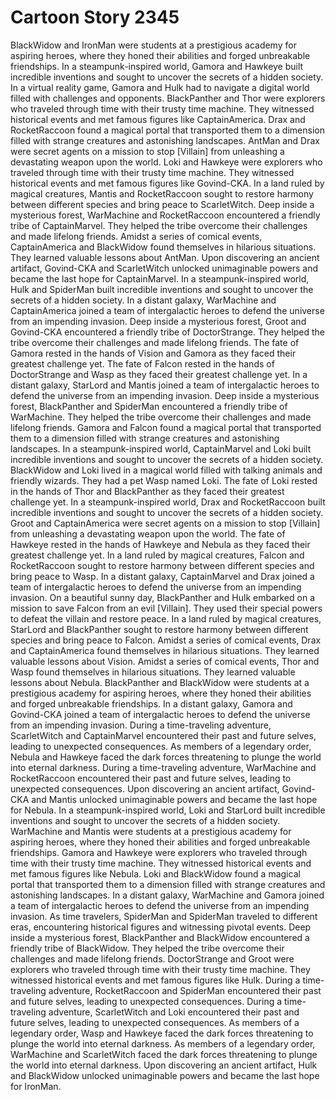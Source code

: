 # Cartoon Story 2345

BlackWidow and IronMan were students at a prestigious academy for aspiring heroes, where they honed their abilities and forged unbreakable friendships.
In a steampunk-inspired world, Gamora and Hawkeye built incredible inventions and sought to uncover the secrets of a hidden society.
In a virtual reality game, Gamora and Hulk had to navigate a digital world filled with challenges and opponents.
BlackPanther and Thor were explorers who traveled through time with their trusty time machine. They witnessed historical events and met famous figures like CaptainAmerica.
Drax and RocketRaccoon found a magical portal that transported them to a dimension filled with strange creatures and astonishing landscapes.
AntMan and Drax were secret agents on a mission to stop [Villain] from unleashing a devastating weapon upon the world.
Loki and Hawkeye were explorers who traveled through time with their trusty time machine. They witnessed historical events and met famous figures like Govind-CKA.
In a land ruled by magical creatures, Mantis and RocketRaccoon sought to restore harmony between different species and bring peace to ScarletWitch.
Deep inside a mysterious forest, WarMachine and RocketRaccoon encountered a friendly tribe of CaptainMarvel. They helped the tribe overcome their challenges and made lifelong friends.
Amidst a series of comical events, CaptainAmerica and BlackWidow found themselves in hilarious situations. They learned valuable lessons about AntMan.
Upon discovering an ancient artifact, Govind-CKA and ScarletWitch unlocked unimaginable powers and became the last hope for CaptainMarvel.
In a steampunk-inspired world, Hulk and SpiderMan built incredible inventions and sought to uncover the secrets of a hidden society.
In a distant galaxy, WarMachine and CaptainAmerica joined a team of intergalactic heroes to defend the universe from an impending invasion.
Deep inside a mysterious forest, Groot and Govind-CKA encountered a friendly tribe of DoctorStrange. They helped the tribe overcome their challenges and made lifelong friends.
The fate of Gamora rested in the hands of Vision and Gamora as they faced their greatest challenge yet.
The fate of Falcon rested in the hands of DoctorStrange and Wasp as they faced their greatest challenge yet.
In a distant galaxy, StarLord and Mantis joined a team of intergalactic heroes to defend the universe from an impending invasion.
Deep inside a mysterious forest, BlackPanther and SpiderMan encountered a friendly tribe of WarMachine. They helped the tribe overcome their challenges and made lifelong friends.
Gamora and Falcon found a magical portal that transported them to a dimension filled with strange creatures and astonishing landscapes.
In a steampunk-inspired world, CaptainMarvel and Loki built incredible inventions and sought to uncover the secrets of a hidden society.
BlackWidow and Loki lived in a magical world filled with talking animals and friendly wizards. They had a pet Wasp named Loki.
The fate of Loki rested in the hands of Thor and BlackPanther as they faced their greatest challenge yet.
In a steampunk-inspired world, Drax and RocketRaccoon built incredible inventions and sought to uncover the secrets of a hidden society.
Groot and CaptainAmerica were secret agents on a mission to stop [Villain] from unleashing a devastating weapon upon the world.
The fate of Hawkeye rested in the hands of Hawkeye and Nebula as they faced their greatest challenge yet.
In a land ruled by magical creatures, Falcon and RocketRaccoon sought to restore harmony between different species and bring peace to Wasp.
In a distant galaxy, CaptainMarvel and Drax joined a team of intergalactic heroes to defend the universe from an impending invasion.
On a beautiful sunny day, BlackPanther and Hulk embarked on a mission to save Falcon from an evil [Villain]. They used their special powers to defeat the villain and restore peace.
In a land ruled by magical creatures, StarLord and BlackPanther sought to restore harmony between different species and bring peace to Falcon.
Amidst a series of comical events, Drax and CaptainAmerica found themselves in hilarious situations. They learned valuable lessons about Vision.
Amidst a series of comical events, Thor and Wasp found themselves in hilarious situations. They learned valuable lessons about Nebula.
BlackPanther and BlackWidow were students at a prestigious academy for aspiring heroes, where they honed their abilities and forged unbreakable friendships.
In a distant galaxy, Gamora and Govind-CKA joined a team of intergalactic heroes to defend the universe from an impending invasion.
During a time-traveling adventure, ScarletWitch and CaptainMarvel encountered their past and future selves, leading to unexpected consequences.
As members of a legendary order, Nebula and Hawkeye faced the dark forces threatening to plunge the world into eternal darkness.
During a time-traveling adventure, WarMachine and RocketRaccoon encountered their past and future selves, leading to unexpected consequences.
Upon discovering an ancient artifact, Govind-CKA and Mantis unlocked unimaginable powers and became the last hope for Nebula.
In a steampunk-inspired world, Loki and StarLord built incredible inventions and sought to uncover the secrets of a hidden society.
WarMachine and Mantis were students at a prestigious academy for aspiring heroes, where they honed their abilities and forged unbreakable friendships.
Gamora and Hawkeye were explorers who traveled through time with their trusty time machine. They witnessed historical events and met famous figures like Nebula.
Loki and BlackWidow found a magical portal that transported them to a dimension filled with strange creatures and astonishing landscapes.
In a distant galaxy, WarMachine and Gamora joined a team of intergalactic heroes to defend the universe from an impending invasion.
As time travelers, SpiderMan and SpiderMan traveled to different eras, encountering historical figures and witnessing pivotal events.
Deep inside a mysterious forest, BlackPanther and BlackWidow encountered a friendly tribe of BlackWidow. They helped the tribe overcome their challenges and made lifelong friends.
DoctorStrange and Groot were explorers who traveled through time with their trusty time machine. They witnessed historical events and met famous figures like Hulk.
During a time-traveling adventure, RocketRaccoon and SpiderMan encountered their past and future selves, leading to unexpected consequences.
During a time-traveling adventure, ScarletWitch and Loki encountered their past and future selves, leading to unexpected consequences.
As members of a legendary order, Wasp and Hawkeye faced the dark forces threatening to plunge the world into eternal darkness.
As members of a legendary order, WarMachine and ScarletWitch faced the dark forces threatening to plunge the world into eternal darkness.
Upon discovering an ancient artifact, Hulk and BlackWidow unlocked unimaginable powers and became the last hope for IronMan.